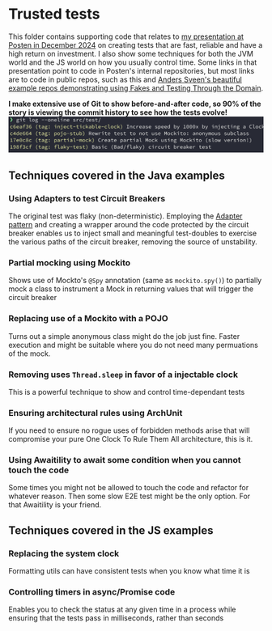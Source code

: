 # Trusted tests

This folder contains supporting code that relates to [my presentation at Posten in December 2024](https://docs.google.com/presentation/d/e/2PACX-1vS8frdMD3PNr5yg1l2WNBJRpmQOoHFfan2bzbmrSOEX_mMsIO8Orlk7DeVozYlJDO3Lfe7bD-MqOh3e/pub?start=true&loop=false&delayms=10000) on creating tests that are fast, reliable and have a high return on investment. I also show some techniques for both the JVM world and the JS world on how you usually control time. Some links in that presentation point to code in Posten's internal repositories, but most links are to code in public repos, such as this and [Anders Sveen's beautiful example repos demonstrating using Fakes and Testing Through the Domain](https://github.com/anderssv/the-example).

**I make extensive use of Git to show before-and-after code, so 90% of the story is viewing the commit history to see how the tests evolve!**
![git-log-incremental.png](.assets/git-log-incremental.png)

## Techniques covered in the Java examples

### Using Adapters to test Circuit Breakers
The original test was flaky (non-deterministic). Employing the [Adapter pattern](https://refactoring.guru/design-patterns/adapter) and creating a wrapper around the code protected by the circuit breaker enables us to inject small and meaningful test-doubles to exercise the various paths of the circuit breaker, removing the source of unstability.

### Partial mocking using Mockito
Shows use of Mockto's `@Spy` annotation (same as `mockito.spy()`) to partially mock a class to instrument a Mock in returning values that will trigger the circuit breaker

### Replacing use of a Mockito with a POJO
Turns out a simple anonymous class might do the job just fine. Faster execution and might be suitable where you do not need many permuations of the mock.

### Removing uses `Thread.sleep` in favor of a injectable clock
This is a powerful technique to show and control time-dependant tests

### Ensuring architectural rules using ArchUnit
If you need to ensure no rogue uses of forbidden methods arise that will
compromise your pure One Clock To Rule Them All architecture, this is it.

### Using Awaitility to await some condition when you cannot touch the code
Some times you might not be allowed to touch the code and refactor for
whatever reason. Then some slow E2E test might be the only option. For that
Awaitility is your friend.

## Techniques covered in the JS examples

### Replacing the system clock 
Formatting utils can have consistent tests when you know what time it is

### Controlling timers in async/Promise code
Enables you to check the status at any given time in a process while
ensuring that the tests pass in milliseconds, rather than seconds

